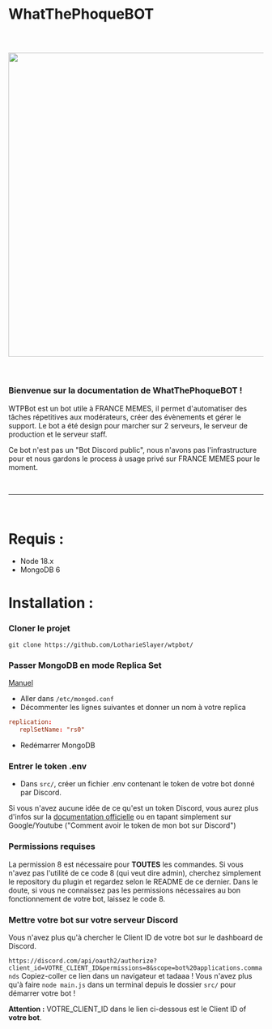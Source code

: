# WhatThePhoqueBOT

<br/>

<h3 align="center"><img src="https://user-images.githubusercontent.com/49253492/139536561-5eaf9aad-64dd-4bc4-a33a-913a28ccb620.png" width="600px"></h3>

<br/>

### **Bienvenue sur la documentation de WhatThePhoqueBOT !**

WTPBot est un bot utile à FRANCE MEMES, il permet d'automatiser des tâches répetitives aux modérateurs, créer des évènements et gérer le support. Le bot a été design pour marcher sur 2 serveurs, le serveur de production et le serveur staff.

Ce bot n'est pas un "Bot Discord public", nous n'avons pas l'infrastructure pour et nous gardons le process à usage privé sur FRANCE MEMES pour le moment.

<br/>

---

<br/>

# Requis :
- Node 18.x
- MongoDB 6

# Installation : 

### Cloner le projet
`git clone https://github.com/LotharieSlayer/wtpbot/`

### Passer MongoDB en mode Replica Set
[Manuel](https://www.mongodb.com/docs/manual/tutorial/deploy-replica-set/)
- Aller dans `/etc/mongod.conf`
- Décommenter les lignes suivantes et donner un nom à votre replica
```conf
replication:
   replSetName: "rs0"
```
- Redémarrer MongoDB

### Entrer le token .env
- Dans `src/`, créer un fichier .env contenant le token de votre bot donné par Discord.

Si vous n'avez aucune idée de ce qu'est un token Discord, vous aurez plus d'infos sur la [documentation officielle](https://discord.com/developers/docs) ou en tapant simplement sur Google/Youtube ("Comment avoir le token de mon bot sur Discord")

### Permissions requises

La permission 8 est nécessaire pour **TOUTES** les commandes. Si vous n'avez pas l'utilité de ce code 8 (qui veut dire admin), cherchez simplement le repository du plugin et regardez selon le README de ce dernier. Dans le doute, si vous ne connaissez pas les permissions nécessaires au bon fonctionnement de votre bot, laissez le code 8.

### Mettre votre bot sur votre serveur Discord

Vous n'avez plus qu'à chercher le Client ID de votre bot sur le dashboard de Discord.

`https://discord.com/api/oauth2/authorize?client_id=VOTRE_CLIENT_ID&permissions=8&scope=bot%20applications.commands`
Copiez-coller ce lien dans un navigateur et tadaaa ! Vous n'avez plus qu'à faire `node main.js` dans un terminal depuis le dossier `src/` pour démarrer votre bot !

**Attention :** VOTRE_CLIENT_ID dans le lien ci-dessous est le Client ID of **votre bot**.
